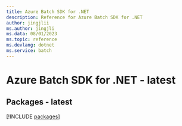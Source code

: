 ```yaml
---
title: Azure Batch SDK for .NET
description: Reference for Azure Batch SDK for .NET
author: jingjlii
ms.author: jingjli
ms.data: 08/01/2023
ms.topic: reference
ms.devlang: dotnet
ms.service: batch
---
```

# Azure Batch SDK for .NET - latest
## Packages - latest
[!INCLUDE [packages](batch-index.md)]